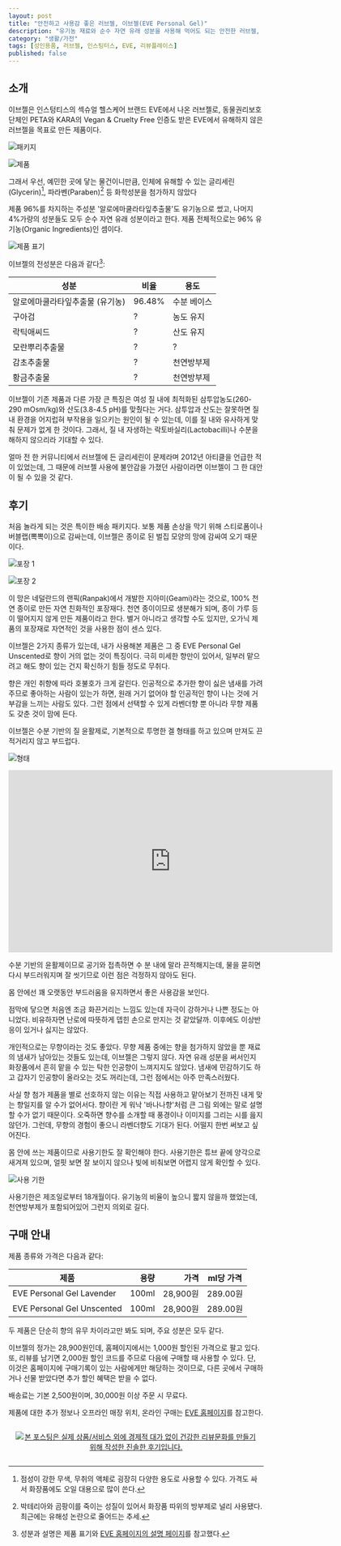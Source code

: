 ```yaml
---
layout: post
title: "안전하고 사용감 좋은 러브젤, 이브젤(EVE Personal Gel)"
description: "유기농 재료와 순수 자연 유래 성분을 사용해 먹어도 되는 안전한 러브젤, 이브젤(EVE Personal Gel)을 사용해봤다."
category: "생활/가전"
tags: [성인용품, 러브젤, 인스팅터스, EVE, 리뷰플레이스]
published: false
---
```


## 소개

이브젤은 인스텅티스의 섹슈얼 헬스케어 브랜드 EVE에서 나온 러브젤로,
동물권리보호단체인 PETA와 KARA의 Vegan & Cruelty Free 인증도 받은 EVE에서
유해하지 않은 러브젤을 목표로 만든 제품이다.

![패키지](https://lh3.googleusercontent.com/rkQu9_lZQq7idpuIYquErt9n0adKNsooT4GFcnMG3x0wiDBKu1sl3ftblaEpLvOoL7JqfoWHYslixQ=s640)

![제품](https://lh3.googleusercontent.com/GBk541foiPE9bJQG6hBMwWnLFFNEAUwuRo_bcL5kC8AyjYeXtRsSMH0Deb_pgw3dF4CJdeDMHN0avw=s640)

그래서 우선, 예민한 곳에 닿는 물건이니만큼,
인체에 유해할 수 있는
글리세린(Glycerin)[^1], 파라벤(Paraben)[^2] 등
화학성분을 첨가하지 않았다

[^1]: 점성이 강한 무색, 무취의 액체로 굉장히 다양한 용도로 사용할 수 있다. 가격도 싸서 화장품에도 오일 대용으로 많이 쓴다.

[^2]: 박테리아와 곰팡이를 죽이는 성질이 있어서 화장품 따위의 방부제로 널리 사용됐다. 최근에는 유해성 논란으로 줄어드는 추세.

제품 96%를 차지하는 주성분 '알로에마쿨라타잎추출물'도 유기농으로 썼고,
나머지 4%가량의 성분들도 모두 순수 자연 유래 성분이라고 한다.
제품 전체적으로는 96% 유기농(Organic Ingredients)인 셈이다.

![제품 표기](https://lh3.googleusercontent.com/aKFYrTN5Vsr0IUzppK9McaeItafHi44YfU7K4Wx1JL9ES2H1oSqMYHjqBdgvZ4R9GmbvO_xaxulZyw=s768)

이브젤의 전성분은 다음과 같다[^3]:

[^3]: 성분과 설명은 제품 표기와 [EVE 홈페이지의 설명 페이지](https://www.evecondoms.com/lubricant/)를 참고했다.

성분                            | 비율   | 용도
--------------------------------|--------|-------------
알로에마쿨라타잎추출물 (유기농) | 96.48% | 수분 베이스
구아검                          |    ?   | 농도 유지
락틱애씨드                      |    ?   | 산도 유지
모란뿌리추출물                  |    ?   | ?
감초추출물                      |    ?   | 천연방부제
황금추출물                      |    ?   | 천연방부제

<!--
모란뿌리추출물
https://www.isntree.com/board/board.html?code=isskin83_board9&page=3&type=v&num1=999983&num2=00000
-->

이브젤이 기존 제품과 다른 가장 큰 특징은
여성 질 내에 최적화된 삼투압농도(260-290 mOsm/kg)와 산도(3.8-4.5 pH)를 맞췄다는 거다.
삼투압과 산도는 잘못하면 질 내 환경을 어지럽혀 부작용을 일으키는 원인이 될 수 있는데,
이를 질 내와 유사하게 맞춰 문제가 없게 한 것이다.
그래서, 질 내 자생하는 락토바실리(Lactobacilli)나 수분을 해하지 않으리라 기대할 수 있다.

얼마 전 한 커뮤니티에서 러브젤에 든 글리세린이 문제라며
2012년 아티클을 언급한 적이 있었는데,
그 때문에 러브젤 사용에 불안감을 가졌던 사람이라면
이브젤이 그 한 대안이 될 수 있을 것 같다.



## 후기

처음 놀라게 되는 것은 특이한 배송 패키지다.
보통 제품 손상을 막기 위해 스티로폼이나 버블랩(뽁뽁이)으로 감싸는데,
이브젤은 종이로 된 벌집 모양의 망에 감싸여 오기 때문이다.

![포장 1](https://lh3.googleusercontent.com/w0h-Ze0JYlPrWwrXCgGxutINB4qtg13CTfQ9iXLxOLOtFJB0AJdy6p8Uao77Pm34dd5CFcoxPEs9Lg=s640)

![포장 2](https://lh3.googleusercontent.com/eOdQCXOG3ZijD1nUfe7rl4cyyBlxwIN_akkDxdvKTDZm5QNxrvAaH6jHpooMNZ0-cNFNQSgLK7WscA=s640)

이 망은 네덜란드의 랜픽(Ranpak)에서 개발한 지아미(Geami)라는 것으로,
100% 천연 종이로 만든 자연 친화적인 포장재다.
천연 종이이므로 생분해가 되며, 종이 가루 등이 떨어지지 않게 만든 제품이라고 한다.
별거 아니라고 생각할 수도 있지만,
오가닉 제품의 포장재로 자연적인 것을 사용한 점이 센스 있다.

이브젤은 2가지 종류가 있는데,
내가 사용해본 제품은 그 중 EVE Personal Gel Unscented로
향이 거의 없는 것이 특징이다.
극히 미세한 향만이 있어서,
일부러 맡으려고 해도 향이 있는 건지 확신하기 힘들 정도로 무취다.

향은 개인 취향에 따라 호불호가 크게 갈린다.
인공적으로 추가한 향이 싫은 냄새를 가려주므로 좋아하는 사람이 있는가 하면,
원래 거기 없어야 할 인공적인 향이 나는 것에 거부감을 느끼는 사람도 있다.
그런 점에서 선택할 수 있게 라벤더향 뿐 아니라 무향 제품도 갖춘 것이 맘에 든다.

이브젤은 수분 기반의 질 윤활제로,
기본적으로 투명한 겔 형태를 하고 있으며
만져도 끈적거리지 않고 부드럽다.

![형태](https://lh3.googleusercontent.com/bQdte6zY9AREJYYfVcIx35s_X8EdczecnYlNLEQQO7BHoZaNejSf0GFIreSlAHbs7YnfQOOVLd4gdQ=s640)

<center><iframe width="640" height="360" src="https://www.youtube-nocookie.com/embed/8oHHRdhwb3I?rel=0&amp;controls=0" frameborder="0" allowfullscreen></iframe></center>

수분 기반의 윤활제이므로 공기와 접촉하면 수 분 내에 말라 끈적해지는데,
물을 묻히면 다시 부드러워지며 잘 씻기므로 이런 점은 걱정하지 않아도 된다.

몸 안에선 꽤 오랫동안 부드러움을 유지하면서
좋은 사용감을 보인다.

점막에 닿으면 처음엔 조금 화끈거리는 느낌도 있는데
자극이 강하거나 나쁜 정도는 아니었다.
비유하자면 난로에 따뜻하게 뎁힌 손으로 만지는 것 같았달까.
이후에도 이상반응이 있거나 싫지는 않았다.

개인적으로는 무향이라는 것도 좋았다.
무향 제품 중에는 향을 첨가하지 않았을 뿐 재료의 냄새가 남아있는 것들도 있는데,
이브젤은 그렇지 않다.
자연 유래 성분을 써서인지 화장품에서 흔히 맡을 수 있는 탁한 인공향이 느껴지지도 않았다.
냄새에 민감하기도 하고 갑자기 인공향이 올라오는 것도 꺼리는데,
그런 점에서는 아주 만족스러웠다.

사실 향 첨가 제품을 별로 선호하지 않는 이유는
직접 사용하고 맡아보기 전까진 내게 맞는 향일지를 알 수가 없어서다.
향이란 게 워낙 '바나나향'처럼 큰 그림 외에는 말로 설명할 수가 없기 때문이다.
오죽하면 향수를 소개할 때 풍경이나 이미지를 그리는 시를 읊지 않던가.
그런데, 무향의 경험이 좋으니 라벤더향도 기대가 된다.
어떨지 한번 써보고 싶어진다.

몸 안에 쓰는 제품이므로 사용기한도 잘 확인해야 한다.
사용기한은 튜브 끝에 양각으로 새겨져 있으며,
얼핏 보면 잘 보이지 않으나 빛에 비춰보면 어렵지 않게 확인할 수 있다.

![사용 기한](https://lh3.googleusercontent.com/q6_cPqJ-Uq8kLjW1OXGmnASgEXm3N2kAWGNJNQBjoKIjwAVAS5tTHZsO7KkoNeqJEzLWU3xK34CkIA=s640)

사용기한은 제조일로부터 18개월이다.
유기농의 비율이 높으니 짧지 않을까 했었는데,
천연방부제가 포함되어있어 그런지 의외로 길다.



## 구매 안내

제품 종류와 가격은 다음과 같다:

제품                       | 용량  | 가격     | ml당 가격
---------------------------|------:|---------:|:---------:
EVE Personal Gel Lavender  | 100ml | 28,900원 | 289.00원
EVE Personal Gel Unscented | 100ml | 28,900원 | 289.00원

두 제품은 단순히 향의 유무 차이라고만 봐도 되며,
주요 성분은 모두 같다.

이브젤의 정가는 28,900원인데,
홈페이지에서는 1,000원 할인된 가격으로 팔고 있다.
또, 리뷰를 남기면 2,000원 할인 코드를 주므로
다음에 구매할 때 사용할 수 있다.
단, 이것은 홈페이지에 구매기록이 있는 사람에게만 해당하는 것이므로,
다른 곳에서 구매하거나 선물 받았다면 추가 할인 혜택은 받을 수 없다.

배송료는 기본 2,500원이며, 30,000원 이상 주문 시 무료다.

제품에 대한 추가 정보나 오프라인 매장 위치, 온라인 구매는
[EVE 홈페이지](http://www.evecondoms.com/)를 참고한다.



<div style="text-align: center; padding: 1em;"><a href="http://reviewplace.co.kr/detail.php?number=9689" target="_blank"><img src="http://reviewplace.co.kr/blog_traffic.php?key=OTY4OXxyZXpub2E%3D" border="0" alt="본 포스팅은 실제 상품/서비스 외에 경제적 대가 없이 건강한 리뷰문화를 만들기 위해 작성한 진솔한 후기입니다."></a></div>
